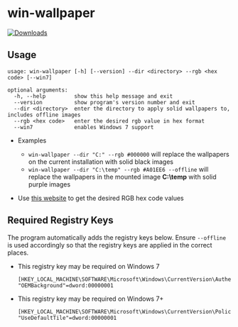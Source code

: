 # win-wallpaper

[![Downloads](https://img.shields.io/github/downloads/valleyofdoom/win-wallpaper/total.svg)](https://github.com/valleyofdoom/win-wallpaper/releases)

## Usage

```
usage: win-wallpaper [-h] [--version] --dir <directory> --rgb <hex code> [--win7]

optional arguments:
  -h, --help         show this help message and exit
  --version          show program's version number and exit
  --dir <directory>  enter the directory to apply solid wallpapers to, includes offline images
  --rgb <hex code>   enter the desired rgb value in hex format
  --win7             enables Windows 7 support
```

- Examples

  - ``win-wallpaper --dir "C:" --rgb #000000`` will replace the wallpapers on the current installation with solid black images
  - ``win-wallpaper --dir "C:\temp" --rgb #A01EE6 --offline`` will replace the wallpapers in the mounted image **C:\temp** with solid purple images

- Use [this website](https://www.rapidtables.com/convert/color/rgb-to-hex.html) to get the desired RGB hex code values

## Required Registry Keys

The program automatically adds the registry keys below. Ensure ``--offline`` is used accordingly so that the registry keys are applied in the correct places.

- This registry key may be required on Windows 7

    ```
    [HKEY_LOCAL_MACHINE\SOFTWARE\Microsoft\Windows\CurrentVersion\Authentication\LogonUI\Background]
    "OEMBackground"=dword:00000001
    ```

- This registry key may be required on Windows 7+

    ```
    [HKEY_LOCAL_MACHINE\SOFTWARE\Microsoft\Windows\CurrentVersion\Policies\Explorer]
    "UseDefaultTile"=dword:00000001
    ```
